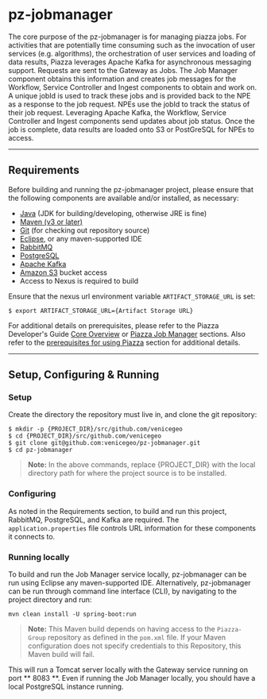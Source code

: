 # pz-jobmanager

The core purpose of the pz-jobmanager is for managing piazza jobs. For activities that are potentially time consuming such as the invocation of user services (e.g. algorithms), the orchestration of user services and loading of data results, Piazza leverages Apache Kafka for asynchronous messaging support. Requests are sent to the Gateway as Jobs. The Job Manager component obtains this information and creates job messages for the Workflow, Service Controller and Ingest components to obtain and work on. A unique jobId is used to track these jobs and is provided back to the NPE as a response to the job request. NPEs use the jobId to track the status of their job request. Leveraging Apache Kafka, the Workflow, Service Controller and Ingest components send updates about job status. Once the job is complete, data results are loaded onto S3 or PostGreSQL for NPEs to access.

***
## Requirements
Before building and running the pz-jobmanager project, please ensure that the following components are available and/or installed, as necessary:
- [Java](http://www.oracle.com/technetwork/java/javase/downloads/index.html) (JDK for building/developing, otherwise JRE is fine)
- [Maven (v3 or later)](https://maven.apache.org/install.html)
- [Git](https://git-scm.com/book/en/v2/Getting-Started-Installing-Git) (for checking out repository source)
- [Eclipse](https://www.eclipse.org/downloads/), or any maven-supported IDE
- [RabbitMQ](https://www.rabbitmq.com/download.html)
- [PostgreSQL](https://www.postgresql.org/download)
- [Apache Kafka](https://kafka.apache.org/quickstart)
- [Amazon S3](https://docs.aws.amazon.com/AmazonS3/latest/gsg/GetStartedWithS3.html) bucket access
- Access to Nexus is required to build

Ensure that the nexus url environment variable `ARTIFACT_STORAGE_URL` is set:

	$ export ARTIFACT_STORAGE_URL={Artifact Storage URL}

For additional details on prerequisites, please refer to the Piazza Developer's Guide [Core Overview](http://pz-docs.int.dev.east.paas.geointservices.io/devguide/02-pz-core/) or [Piazza Job Manager](http://pz-docs.int.dev.east.paas.geointservices.io/devguide/05-pz-jobmanager/) sections. Also refer to the [prerequisites for using Piazza](http://pz-docs.int.dev.east.paas.geointservices.io/devguide/03-jobs/) section for additional details.

***
## Setup, Configuring & Running

### Setup
Create the directory the repository must live in, and clone the git repository:

    $ mkdir -p {PROJECT_DIR}/src/github.com/venicegeo
	$ cd {PROJECT_DIR}/src/github.com/venicegeo
    $ git clone git@github.com:venicegeo/pz-jobmanager.git
    $ cd pz-jobmanager

>__Note:__ In the above commands, replace {PROJECT_DIR} with the local directory path for where the project source is to be installed.

### Configuring
As noted in the Requirements section, to build and run this project, RabbitMQ, PostgreSQL, and Kafka are required. The `application.properties` file controls URL information for these components it connects to.

### Running locally

To build and run the Job Manager service locally, pz-jobmanager can be run using Eclipse any maven-supported IDE. Alternatively, pz-jobmanager can be run through command line interface (CLI), by navigating to the project directory and run:

`mvn clean install -U spring-boot:run`

> __Note:__ This Maven build depends on having access to the `Piazza-Group` repository as defined in the `pom.xml` file. If your Maven configuration does not specify credentials to this Repository, this Maven build will fail.

This will run a Tomcat server locally with the Gateway service running on port ** 8083 **. Even if running the Job Manager locally, you should have a local PostgreSQL instance running.
